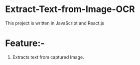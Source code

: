 # Extract-Text-from-Image-OCR
This project is written in JavaScript and React.js
# Feature:-
1. Extracts text from captured Image.
